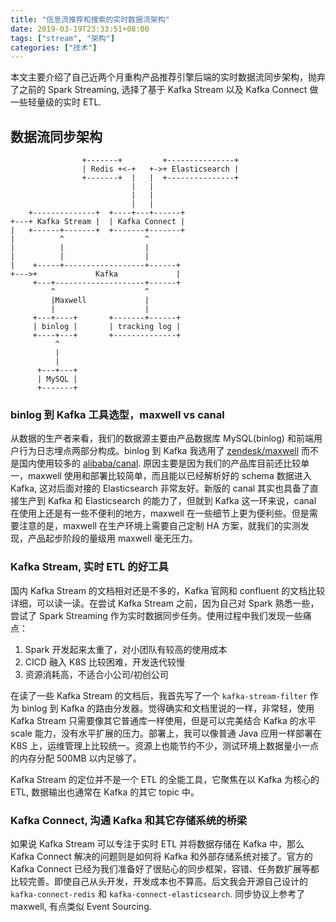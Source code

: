 ```yaml
---
title: "信息流推荐和搜索的实时数据流架构"
date: 2019-03-19T23:33:51+08:00
tags: ["stream", "架构"]
categories: ["技术"]
---
```


本文主要介绍了自己近两个月重构产品推荐引擎后端的实时数据流同步架构，抛弃了之前的 Spark Streaming, 选择了基于 Kafka Stream 以及 Kafka Connect 做一些轻量级的实时 ETL.

## 数据流同步架构

```
                +-------+         +---------------+
                | Redis +<-+   +->+ Elasticsearch |
                +-------+  |   |  +---------------+
                           |   |
                           |   |
                           |   |
    +--------------+  +----+---+------+
+---+ Kafka Stream |  | Kafka Connect |
|   +------+-------+  +-------+-------+
|          ^                  ^
|          |                  |
|          |                  |
|    +-----+------------------+------+
+--->+             Kafka             |
     +---+--------------------+------+
         ^                    ^
         |Maxwell             |
         |                    |
     +---+----+       +-------+------+
     | binlog |       | tracking log |
     +----+---+       +--------------+
          ^
          |
          |
      +---+---+
      | MySQL |
      +-------+
```

### binlog 到 Kafka 工具选型，maxwell vs canal

从数据的生产者来看，我们的数据源主要由产品数据库 MySQL(binlog) 和前端用户行为日志埋点两部分构成。binlog 到 Kafka 我选用了 [zendesk/maxwell](https://github.com/zendesk/maxwell) 而不是国内使用较多的 [alibaba/canal](https://github.com/alibaba/canal). 原因主要是因为我们的产品库目前还比较单一，maxwell 使用和部署比较简单，而且能以已经解析好的 schema 数据进入 Kafka, 这对后面对接的 Elasticsearch 非常友好。新版的 canal 其实也具备了直接生产到 Kafka 和 Elasticsearch 的能力了，但就到 Kafka 这一环来说，canal 在使用上还是有一些不便利的地方，maxwell 在一些细节上更为便利些。但是需要注意的是，maxwell 在生产环境上需要自己定制 HA 方案，就我们的实测发现，产品起步阶段的量级用 maxwell 毫无压力。

### Kafka Stream, 实时 ETL 的好工具

国内 Kafka Stream 的文档相对还是不多的，Kafka 官网和 confluent 的文档比较详细，可以读一读。在尝试 Kafka Stream 之前，因为自己对 Spark 熟悉一些，尝试了 Spark Streaming 作为实时数据同步任务。使用过程中我们发现一些痛点：
1. Spark 开发起来太重了，对小团队有较高的使用成本
2. CICD 融入 K8S 比较困难，开发迭代较慢
3. 资源消耗高，不适合小公司/初创公司

在读了一些 Kafka Stream 的文档后，我首先写了一个 `kafka-stream-filter` 作为 binlog 到 Kafka 的路由分发器。觉得确实和文档里说的一样，非常轻，使用 Kafka Stream 只需要像其它普通库一样使用，但是可以完美结合 Kafka 的水平 scale 能力，没有水平扩展的压力。部署上，我可以像普通 Java 应用一样部署在 K8S 上，运维管理上比较统一。资源上也能节约不少，测试环境上数据量小一点的内存分配 500MB 以内足够了。

Kafka Stream 的定位并不是一个 ETL 的全能工具，它聚焦在以 Kafka 为核心的 ETL, 数据输出也通常在 Kafka 的其它 topic 中。

### Kafka Connect, 沟通 Kafka 和其它存储系统的桥梁

如果说 Kafka Stream 可以专注于实时 ETL 并将数据存储在 Kafka 中，那么 Kafka Connect 解决的问题则是如何将 Kafka 和外部存储系统对接了。官方的 Kafka Connect 已经为我们准备好了很贴心的同步框架，容错、任务数扩展等都比较完善。即使自己从头开发，开发成本也不算高。后文我会开源自己设计的 `kafka-connect-redis` 和 `kafka-connect-elasticsearch`. 同步协议上参考了 maxwell, 有点类似 Event Sourcing.